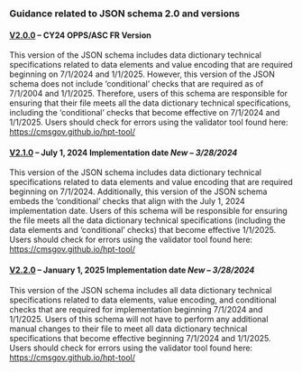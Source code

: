 ### Guidance related to JSON schema 2.0 and versions

#### [V2.0.0](./V2.0.0_Hospital_price_transparency_schema.json) – CY24 OPPS/ASC FR Version​
This version of the JSON schema includes data dictionary technical specifications related to data elements and value encoding that are required beginning on 7/1/2024 and 1/1/2025. However, this version of the JSON schema does not include ‘conditional’ checks that are required as of 7/1/2004 and 1/1/2025. Therefore, users of this schema are responsible for ensuring that their file meets all the data dictionary technical specifications, including the ‘conditional’ checks that become effective on 7/1/2024 and 1/1/2025. Users should check for errors using the validator tool found here: https://cmsgov.github.io/hpt-tool/
​
#### [V2.1.0](./V2.1.0_Hospital_price_transparency_schema.json) – July 1, 2024 Implementation date *New – 3/28/2024* ​
This version of the JSON schema includes data dictionary technical specifications related to data elements and value encoding that are required beginning on 7/1/2024. Additionally, this version of the JSON schema embeds the ‘conditional’ checks that align with the July 1, 2024 implementation date. Users of this schema will be responsible for ensuring the file meets all the data dictionary technical specifications (including the data elements and ‘conditional’ checks) that become effective 1/1/2025. Users should check for errors using the validator tool found here: https://cmsgov.github.io/hpt-tool/
​

#### [V2.2.0](./V2.2.0_Hospital_price_transparency_schema.json) – January 1, 2025 Implementation date *New – 3/28/2024* ​
This version of the JSON schema includes all data dictionary technical specifications related to data elements, value encoding, and conditional checks that are required for implementation beginning 7/1/2024 and 1/1/2025. Users of this schema will not have to perform any additional manual changes to their file to meet all data dictionary technical specifications that become effective beginning 7/1/2024 and 1/1/2025. Users should check for errors using the validator tool found here: https://cmsgov.github.io/hpt-tool/
